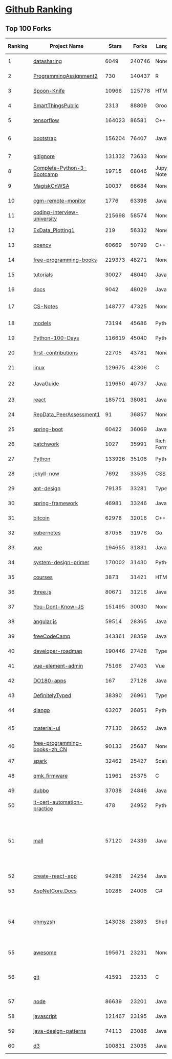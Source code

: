 [Github Ranking](../README.md)
==========

## Top 100 Forks

| Ranking | Project Name | Stars | Forks | Language | Open Issues | Description | Last Commit |
| ------- | ------------ | ----- | ----- | -------- | ----------- | ----------- | ----------- |
| 1 | [datasharing](https://github.com/jtleek/datasharing) | 6049 | 240746 | None | 283 | The Leek group guide to data sharing  | 2022-03-24T18:07:14Z |
| 2 | [ProgrammingAssignment2](https://github.com/rdpeng/ProgrammingAssignment2) | 730 | 140437 | R | 180 | Repository for Programming Assignment 2 for R Programming on Coursera | 2022-03-30T05:43:03Z |
| 3 | [Spoon-Knife](https://github.com/octocat/Spoon-Knife) | 10966 | 125778 | HTML | 1410 | This repo is for demonstration purposes only. | 2022-04-02T20:48:17Z |
| 4 | [SmartThingsPublic](https://github.com/SmartThingsCommunity/SmartThingsPublic) | 2313 | 88809 | Groovy | 58 | SmartThings open-source DeviceTypeHandlers and SmartApps code | 2022-04-02T13:41:51Z |
| 5 | [tensorflow](https://github.com/tensorflow/tensorflow) | 164023 | 86581 | C++ | 2285 | An Open Source Machine Learning Framework for Everyone | 2022-04-02T18:47:18Z |
| 6 | [bootstrap](https://github.com/twbs/bootstrap) | 156204 | 76407 | JavaScript | 316 | The most popular HTML, CSS, and JavaScript framework for developing responsive, mobile first projects on the web. | 2022-04-02T03:54:51Z |
| 7 | [gitignore](https://github.com/github/gitignore) | 131332 | 73633 | None | 0 | A collection of useful .gitignore templates | 2022-04-02T07:36:39Z |
| 8 | [Complete-Python-3-Bootcamp](https://github.com/Pierian-Data/Complete-Python-3-Bootcamp) | 19715 | 68046 | Jupyter Notebook | 65 | Course Files for Complete Python 3 Bootcamp Course on Udemy | 2022-03-31T14:37:17Z |
| 9 | [MagiskOnWSA](https://github.com/LSPosed/MagiskOnWSA) | 10037 | 66684 | None | 1 | Integrate Magisk root and Google Apps (OpenGApps) into WSA (Windows Subsystem for Android) | 2022-03-31T14:37:56Z |
| 10 | [cgm-remote-monitor](https://github.com/nightscout/cgm-remote-monitor) | 1776 | 63398 | JavaScript | 120 | nightscout web monitor | 2022-04-02T15:59:22Z |
| 11 | [coding-interview-university](https://github.com/jwasham/coding-interview-university) | 215698 | 58574 | None | 38 | A complete computer science study plan to become a software engineer. | 2022-04-01T16:16:02Z |
| 12 | [ExData_Plotting1](https://github.com/rdpeng/ExData_Plotting1) | 219 | 56332 | None | 75 | Plotting Assignment 1 for Exploratory Data Analysis | 2022-02-07T21:30:45Z |
| 13 | [opencv](https://github.com/opencv/opencv) | 60669 | 50799 | C++ | 1992 | Open Source Computer Vision Library | 2022-04-02T22:20:05Z |
| 14 | [free-programming-books](https://github.com/EbookFoundation/free-programming-books) | 229373 | 48271 | None | 30 | :books: Freely available programming books | 2022-04-02T19:06:23Z |
| 15 | [tutorials](https://github.com/eugenp/tutorials) | 30027 | 48040 | Java | 37 | Just Announced - "Learn Spring Security OAuth":  | 2022-04-03T00:25:24Z |
| 16 | [docs](https://github.com/github/docs) | 9042 | 48029 | JavaScript | 104 | The open-source repo for docs.github.com | 2022-04-03T01:27:10Z |
| 17 | [CS-Notes](https://github.com/CyC2018/CS-Notes) | 148777 | 47325 | None | 104 | :books: 技术面试必备基础知识、Leetcode、计算机操作系统、计算机网络、系统设计 | 2022-03-30T23:00:18Z |
| 18 | [models](https://github.com/tensorflow/models) | 73194 | 45686 | Python | 1152 | Models and examples built with TensorFlow | 2022-04-02T19:58:50Z |
| 19 | [Python-100-Days](https://github.com/jackfrued/Python-100-Days) | 116619 | 45040 | Python | 455 | Python - 100天从新手到大师 | 2022-03-31T15:58:19Z |
| 20 | [first-contributions](https://github.com/firstcontributions/first-contributions) | 22705 | 43781 | None | 68 | 🚀✨ Help beginners to contribute to open source projects | 2022-04-03T02:45:19Z |
| 21 | [linux](https://github.com/torvalds/linux) | 129675 | 42306 | C | 0 | Linux kernel source tree | 2022-04-02T19:59:55Z |
| 22 | [JavaGuide](https://github.com/Snailclimb/JavaGuide) | 119650 | 40737 | Java | 69 | 「Java学习+面试指南」一份涵盖大部分 Java 程序员所需要掌握的核心知识。准备 Java 面试，首选 JavaGuide！ | 2022-04-02T04:44:15Z |
| 23 | [react](https://github.com/facebook/react) | 185701 | 38081 | JavaScript | 677 | A declarative, efficient, and flexible JavaScript library for building user interfaces. | 2022-04-03T01:41:49Z |
| 24 | [RepData_PeerAssessment1](https://github.com/rdpeng/RepData_PeerAssessment1) | 91 | 36857 | None | 6 | Peer Assessment 1 for Reproducible Research | 2022-03-16T16:22:23Z |
| 25 | [spring-boot](https://github.com/spring-projects/spring-boot) | 60422 | 36069 | Java | 543 | Spring Boot | 2022-04-02T14:19:16Z |
| 26 | [patchwork](https://github.com/jlord/patchwork) | 1027 | 35991 | Rich Text Format | 18 | All the Git-it Workshop completers!  | 2022-04-03T01:49:51Z |
| 27 | [Python](https://github.com/TheAlgorithms/Python) | 133926 | 35108 | Python | 23 | All Algorithms implemented in Python | 2022-04-01T20:07:27Z |
| 28 | [jekyll-now](https://github.com/barryclark/jekyll-now) | 7692 | 33535 | CSS | 137 | Build a Jekyll blog in minutes, without touching the command line. | 2022-03-31T16:57:30Z |
| 29 | [ant-design](https://github.com/ant-design/ant-design) | 79135 | 33281 | TypeScript | 762 | An enterprise-class UI design language and React UI library | 2022-04-03T01:20:42Z |
| 30 | [spring-framework](https://github.com/spring-projects/spring-framework) | 46981 | 33246 | Java | 1126 | Spring Framework | 2022-04-01T17:25:23Z |
| 31 | [bitcoin](https://github.com/bitcoin/bitcoin) | 62978 | 32016 | C++ | 600 | Bitcoin Core integration/staging tree | 2022-04-03T01:44:23Z |
| 32 | [kubernetes](https://github.com/kubernetes/kubernetes) | 87058 | 31976 | Go | 1623 | Production-Grade Container Scheduling and Management | 2022-04-03T02:40:59Z |
| 33 | [vue](https://github.com/vuejs/vue) | 194655 | 31831 | JavaScript | 328 | 🖖 Vue.js is a progressive, incrementally-adoptable JavaScript framework for building UI on the web. | 2022-04-01T13:28:57Z |
| 34 | [system-design-primer](https://github.com/donnemartin/system-design-primer) | 170002 | 31430 | Python | 151 | Learn how to design large-scale systems. Prep for the system design interview.  Includes Anki flashcards. | 2022-03-30T22:02:33Z |
| 35 | [courses](https://github.com/DataScienceSpecialization/courses) | 3873 | 31421 | HTML | 26 | Course materials for the Data Science Specialization: https://www.coursera.org/specialization/jhudatascience/1 | 2021-03-30T06:51:57Z |
| 36 | [three.js](https://github.com/mrdoob/three.js) | 80671 | 31216 | JavaScript | 338 | JavaScript 3D Library. | 2022-04-02T19:34:35Z |
| 37 | [You-Dont-Know-JS](https://github.com/getify/You-Dont-Know-JS) | 151495 | 30030 | None | 82 | A book series on JavaScript. @YDKJS on twitter. | 2022-03-23T11:00:22Z |
| 38 | [angular.js](https://github.com/angular/angular.js) | 59514 | 28365 | JavaScript | 391 | AngularJS - HTML enhanced for web apps! | 2022-03-24T19:28:06Z |
| 39 | [freeCodeCamp](https://github.com/freeCodeCamp/freeCodeCamp) | 343361 | 28359 | JavaScript | 121 | freeCodeCamp.org's open-source codebase and curriculum. Learn to code for free. | 2022-04-03T00:20:06Z |
| 40 | [developer-roadmap](https://github.com/kamranahmedse/developer-roadmap) | 190446 | 27428 | TypeScript | 102 | Roadmap to becoming a developer in 2022 | 2022-03-31T21:33:27Z |
| 41 | [vue-element-admin](https://github.com/PanJiaChen/vue-element-admin) | 75166 | 27403 | Vue | 1064 | :tada: A magical vue admin                                                                https://panjiachen.github.io/vue-element-admin | 2022-03-31T05:11:14Z |
| 42 | [DO180-apps](https://github.com/RedHatTraining/DO180-apps) | 167 | 27128 | JavaScript | 0 | DO180 Repository for Sample Applications | 2022-03-31T14:39:46Z |
| 43 | [DefinitelyTyped](https://github.com/DefinitelyTyped/DefinitelyTyped) | 38390 | 26961 | TypeScript | 559 | The repository for high quality TypeScript type definitions. | 2022-04-03T00:48:57Z |
| 44 | [django](https://github.com/django/django) | 63207 | 26851 | Python | 0 | The Web framework for perfectionists with deadlines. | 2022-04-01T19:28:54Z |
| 45 | [material-ui](https://github.com/mui/material-ui) | 77130 | 26652 | JavaScript | 979 | MUI Core (formerly Material-UI) is the React UI library you always wanted. Follow your own design system, or start with Material Design. | 2022-04-03T02:40:00Z |
| 46 | [free-programming-books-zh_CN](https://github.com/justjavac/free-programming-books-zh_CN) | 90133 | 25687 | None | 0 | :books: 免费的计算机编程类中文书籍，欢迎投稿 | 2022-03-22T14:03:30Z |
| 47 | [spark](https://github.com/apache/spark) | 32462 | 25427 | Scala | 0 | Apache Spark - A unified analytics engine for large-scale data processing | 2022-04-03T02:41:35Z |
| 48 | [qmk_firmware](https://github.com/qmk/qmk_firmware) | 11961 | 25375 | C | 476 | Open-source keyboard firmware for Atmel AVR and Arm USB families | 2022-04-03T02:03:11Z |
| 49 | [dubbo](https://github.com/apache/dubbo) | 37038 | 24846 | Java | 341 | Apache Dubbo is a high-performance, java based, open source RPC framework. | 2022-04-03T01:00:02Z |
| 50 | [it-cert-automation-practice](https://github.com/google/it-cert-automation-practice) | 478 | 24952 | Python | 44 | Google IT Automation with Python Professional Certificate - Practice files | 2022-04-03T02:49:08Z |
| 51 | [mall](https://github.com/macrozheng/mall) | 57120 | 24339 | Java | 23 | mall项目是一套电商系统，包括前台商城系统及后台管理系统，基于SpringBoot+MyBatis实现，采用Docker容器化部署。 前台商城系统包含首页门户、商品推荐、商品搜索、商品展示、购物车、订单流程、会员中心、客户服务、帮助中心等模块。 后台管理系统包含商品管理、订单管理、会员管理、促销管理、运营管理、内容管理、统计报表、财务管理、权限管理、设置等模块。 | 2022-04-01T12:09:02Z |
| 52 | [create-react-app](https://github.com/facebook/create-react-app) | 94288 | 24254 | JavaScript | 1253 | Set up a modern web app by running one command. | 2022-04-02T07:13:59Z |
| 53 | [AspNetCore.Docs](https://github.com/dotnet/AspNetCore.Docs) | 10286 | 24008 | C# | 529 | Documentation for ASP.NET Core | 2022-04-02T13:34:50Z |
| 54 | [ohmyzsh](https://github.com/ohmyzsh/ohmyzsh) | 143038 | 23893 | Shell | 179 | 🙃   A delightful community-driven (with 2,000+ contributors) framework for managing your zsh configuration. Includes 300+ optional plugins (rails, git, macOS, hub, docker, homebrew, node, php, python, etc), 140+ themes to spice up your morning, and an auto-update tool so that makes it easy to keep up with the latest updates from the community. | 2022-04-01T13:26:24Z |
| 55 | [awesome](https://github.com/sindresorhus/awesome) | 195671 | 23231 | None | 21 | 😎 Awesome lists about all kinds of interesting topics | 2022-04-01T06:34:13Z |
| 56 | [git](https://github.com/git/git) | 41591 | 23233 | C | 0 | Git Source Code Mirror - This is a publish-only repository but pull requests can be turned into patches to the mailing list via GitGitGadget (https://gitgitgadget.github.io/). Please follow Documentation/SubmittingPatches procedure for any of your improvements. | 2022-04-01T20:36:20Z |
| 57 | [node](https://github.com/nodejs/node) | 86639 | 23201 | JavaScript | 1343 | Node.js JavaScript runtime :sparkles::turtle::rocket::sparkles: | 2022-04-03T00:24:22Z |
| 58 | [javascript](https://github.com/airbnb/javascript) | 121467 | 23195 | JavaScript | 87 | JavaScript Style Guide | 2022-03-31T21:00:15Z |
| 59 | [java-design-patterns](https://github.com/iluwatar/java-design-patterns) | 74113 | 23086 | Java | 221 | Design patterns implemented in Java | 2022-03-31T20:52:18Z |
| 60 | [d3](https://github.com/d3/d3) | 100831 | 23035 | JavaScript | 3 | Bring data to life with SVG, Canvas and HTML. :bar_chart::chart_with_upwards_trend::tada: | 2022-04-02T22:25:18Z |

